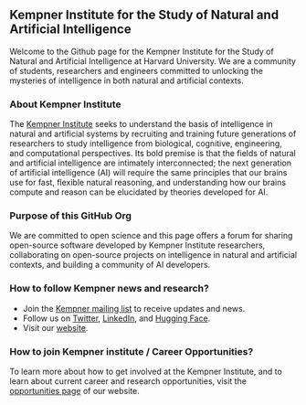 ## Kempner Institute for the Study of Natural and Artificial Intelligence

Welcome to the Github page for the Kempner Institute for the Study of Natural and Artificial Intelligence at Harvard University. We are a community of students, researchers and engineers committed to unlocking the mysteries of intelligence in both natural and artificial contexts.

### About Kempner Institute
The [Kempner Institute](https://www.harvard.edu/kempner-institute/about/) seeks to understand the basis of intelligence in natural and artificial systems by recruiting and training future generations of researchers to study intelligence from biological, cognitive, engineering, and computational perspectives. Its bold premise is that the fields of natural and artificial intelligence are intimately interconnected; the next generation of artificial intelligence (AI) will require the same principles that our brains use for fast, flexible natural reasoning, and understanding how our brains compute and reason can be elucidated by theories developed for AI.

### Purpose of this GitHub Org

We are committed to open science and this page offers a forum for sharing open-source software developed by Kempner Institute researchers, collaborating on open-source projects on intelligence in natural and artificial contexts, and building a community of AI developers.

### How to follow Kempner news and research?
- Join the [Kempner mailing list](https://harvard.us17.list-manage.com/subscribe?u=7f373bc508708c5c8e626fdb0&id=64df014cfe) to receive updates and news.
- Follow us on [Twitter](https://twitter.com/KempnerInst), [LinkedIn](https://www.linkedin.com/company/kempner-institute), and [Hugging Face](https://huggingface.co/KempnerInstituteAI).
- Visit our [website](https://www.harvard.edu/kempner-institute/).

### How to join Kempner institute / Career Opportunities?
To learn more about how to get involved at the Kempner Institute, and to learn about current career and research opportunities, visit the [opportunities page](https://www.harvard.edu/kempner-institute/opportunities/) of our website.


